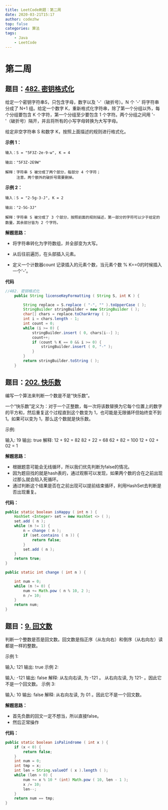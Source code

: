 ```yaml
---
title: LeetCode刷题：第二周
date: 2020-03-21T15:17
author: codezhw
top: false
categories: 算法
tags: 
	- Java
	- LeetCode
---
```








# 第二周



## 题目：[482. 密钥格式化](https://leetcode-cn.com/problems/license-key-formatting/)



给定一个密钥字符串S，只包含字母，数字以及 '-'（破折号）。N 个 '-' 将字符串分成了 N+1 组。给定一个数字 K，重新格式化字符串，除了第一个分组以外，每个分组要包含 K 个字符，第一个分组至少要包含 1 个字符。两个分组之间用 '-'（破折号）隔开，并且将所有的小写字母转换为大写字母。

给定非空字符串 S 和数字 K，按照上面描述的规则进行格式化。

**示例 1：**

```
输入：S = "5F3Z-2e-9-w", K = 4

输出："5F3Z-2E9W"

解释：字符串 S 被分成了两个部分，每部分 4 个字符；
     注意，两个额外的破折号需要删掉。
```

**示例 2：**

```
输入：S = "2-5g-3-J", K = 2

输出："2-5G-3J"

解释：字符串 S 被分成了 3 个部分，按照前面的规则描述，第一部分的字符可以少于给定的数量，其余部分皆为 2 个字符。
```

**解题思路：**



- 将字符串转化为字符数组，并全部变为大写。

- 从后往前遍历，在头部插入元素。

- 定义一个计数器count 记录插入的元素个数，当元素个数 % K==0的时候插入一个'-'。

  



**代码**

```java
//482. 密钥格式化
    public String licenseKeyFormatting ( String S, int K ) {

        String replace = S.replace ( "-", "" ).toUpperCase ( );
        StringBuilder stringBuilder = new StringBuilder ( );
        char[] chars = replace.toCharArray ( );
        int i = chars.length - 1;
        int count = 0;
        while (i >= 0) {
            stringBuilder.insert ( 0, chars[i--] );
            count++;
            if (count % K == 0 && i >= 0) {
                stringBuilder.insert ( 0, "-" );
            }
        }
        return stringBuilder.toString ( );
    }
```



## 题目：[202. 快乐数](https://leetcode-cn.com/problems/happy-number/)

编写一个算法来判断一个数是不是“快乐数”。

一个“快乐数”定义为：对于一个正整数，每一次将该数替换为它每个位置上的数字的平方和，然后重复这个过程直到这个数变为 1，也可能是无限循环但始终变不到 1。如果可以变为 1，那么这个数就是快乐数。

示例: 

输入: 19
输出: true
解释: 
12 + 92 = 82
82 + 22 = 68
62 + 82 = 100
12 + 02 + 02 = 1



**解题思路：**

- 根据题意可能会无线循环，所以我们优先判断为false的情况。
- 因为题目找的就是hash表的，通过观察可以发现，如果两个数的合在之前出现过那么就会陷入死循环。
- 通过判断这个结果是否在之前出现可以提前结束循环，利用HashSet去判断是否出现重复。



**代码：**

~~~java
public static boolean isHappy ( int n ) {
    HashSet <Integer> set = new HashSet <> ( );
    set.add ( n );
    while (n != 1) {
        n = change ( n );
        if (set.contains ( n )) {
            return false;
        }
        set.add ( n );
    }
    return true;
}

public static int change ( int n ) {

    int num = 0;
    while (n != 0) {
        num += Math.pow ( n % 10, 2 );
        n /= 10;
    }
    return num;
}
~~~





## 题目：[9. 回文数](https://leetcode-cn.com/problems/palindrome-number/)

判断一个整数是否是回文数。回文数是指正序（从左向右）和倒序（从右向左）读都是一样的整数。

示例 1:

输入: 121
输出: true
示例 2:

输入: -121
输出: false
解释: 从左向右读, 为 -121 。 从右向左读, 为 121- 。因此它不是一个回文数。
示例 3:

输入: 10
输出: false
解释: 从右向左读, 为 01 。因此它不是一个回文数。



**解题思路：**

- 首先负数的回文一定不想当，所以直接false。
- 然后正常操作

**代码：**



```java
public static boolean isPalindrome ( int x ) {
    if (x < 0) {
        return false;
    }
    int num = 0;
    int tmp = x;
    int len = String.valueOf ( x ).length ( );
    while (len > 0) {
        num += x % 10 * (int) Math.pow ( 10, len - 1 );
        x /= 10;
        len--;
    }
    return num == tmp;
}
```